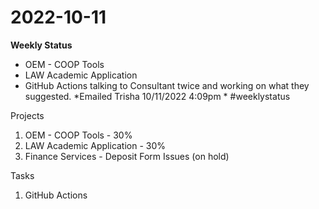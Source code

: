 # 2022-10-11

**Weekly Status**
-   OEM - COOP Tools
-   LAW Academic Application
-   GitHub Actions talking to Consultant twice and working on what they suggested.
*Emailed Trisha 10/11/2022 4:09pm *
#weeklystatus

Projects
1.  OEM - COOP Tools - 30%
2.  LAW Academic Application - 30%
3.  Finance Services - Deposit Form Issues (on hold)

Tasks
1.  GitHub Actions
